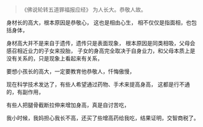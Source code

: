 > ﻿《佛说轮转五道罪福报应经》
> 为人长大。恭敬人故。

身材长的高大，根本原因是恭敬心，
这也是相由心生，
相不仅仅是指面相，也包括身体，

身材高大并不是来自于遗传，遗传只是表面现象，
根本原因是同类相吸，父母会感召相近业力的子女来投胎，
子女的身高完全取决于自身业力，和父母本质上是没有关系的，只是现象上看起来有关系，

要想小孩长的高大，一定要教育他恭敬人，忏悔傲慢，

现在科学技术发达了，有些人希望通过药物、手术来提高身高，
这都是行不通的，有副作用，

有些人把腿骨截断拉伸来增加身高，真是自讨苦吃，

我小时候，我妈担心我长不高，还买了些增高药给我吃，结果证明，交智商税了。


